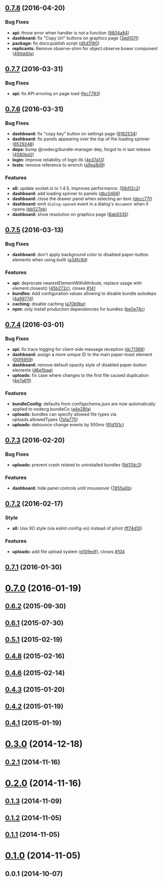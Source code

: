 <a name="0.7.8"></a>
## [0.7.8](https://github.com/nodecg/nodecg/compare/v0.7.7...v0.7.8) (2016-04-20)


### Bug Fixes

* **api:** throw error when handler is not a function ([9804a84](https://github.com/nodecg/nodecg/commit/9804a84))
* **dashboard:** fix "Copy Url" buttons on graphics page ([3ed107f](https://github.com/nodecg/nodecg/commit/3ed107f))
* **package:** fix docs:publish script ([d5d3160](https://github.com/nodecg/nodecg/commit/d5d3160))
* **replicants:** Remove observe-shim for object.observe bower component  ([490dd0e](https://github.com/nodecg/nodecg/commit/490dd0e))



<a name="0.7.7"></a>
## [0.7.7](https://github.com/nodecg/nodecg/compare/v0.7.6...v0.7.7) (2016-03-31)


### Bug Fixes

* **api:** fix API erroring on page load ([fec7793](https://github.com/nodecg/nodecg/commit/fec7793))



<a name="0.7.6"></a>
## [0.7.6](https://github.com/nodecg/nodecg/compare/v0.7.5...v0.7.6) (2016-03-31)


### Bug Fixes

* **dashboard:** fix "copy key" button on settings page ([9182534](https://github.com/nodecg/nodecg/commit/9182534))
* **dashboard:** fix panels appearing over the top of the loading spinner ([6529248](https://github.com/nodecg/nodecg/commit/6529248))
* **deps:** bump @nodecg/bundle-manager dep, forgot to in last release ([4580bd2](https://github.com/nodecg/nodecg/commit/4580bd2))
* **login:** improve reliability of login lib ([4e37a13](https://github.com/nodecg/nodecg/commit/4e37a13))
* **tests:** remove reference to wrench ([a9ea8d9](https://github.com/nodecg/nodecg/commit/a9ea8d9))

### Features

* **all:** update socket.io to 1.4.5, improves performance. ([59d12c2](https://github.com/nodecg/nodecg/commit/59d12c2))
* **dashboard:** add loading spinner to panels ([dbc0466](https://github.com/nodecg/nodecg/commit/dbc0466))
* **dashboard:** close the drawer panel when selecting an item ([decc77f](https://github.com/nodecg/nodecg/commit/decc77f))
* **dashboard:** emit `dialog-opened` event in a dialog's `document` when it opens ([bb527eb](https://github.com/nodecg/nodecg/commit/bb527eb))
* **dashboard:** show resolution on graphics page ([8ab9335](https://github.com/nodecg/nodecg/commit/8ab9335))



<a name="0.7.5"></a>
## [0.7.5](https://github.com/nodecg/nodecg/compare/v0.7.4...v0.7.5) (2016-03-13)


### Bug Fixes

* **dashboard:** don't apply background color to disabled paper-button elements when using builti ([a34fc9d](https://github.com/nodecg/nodecg/commit/a34fc9d))

### Features

* **api:** deprecate nearestElementWithAttribute, replace usage with element.closest() ([45b272c](https://github.com/nodecg/nodecg/commit/45b272c)), closes [#141](https://github.com/nodecg/nodecg/issues/141)
* **bundles:** Add configuration values allowing to disable bundle autodeps ([4a99774](https://github.com/nodecg/nodecg/commit/4a99774))
* **caching:** disable caching ([a70b9be](https://github.com/nodecg/nodecg/commit/a70b9be))
* **npm:** only install production dependencies for bundles ([be0e74c](https://github.com/nodecg/nodecg/commit/be0e74c))



<a name="0.7.4"></a>
## [0.7.4](https://github.com/nodecg/nodecg/compare/v0.7.3...v0.7.4) (2016-03-01)


### Bug Fixes

* **api:** fix trace logging for client-side message reception ([dc71366](https://github.com/nodecg/nodecg/commit/dc71366))
* **dashboard:** assign a more unique ID to the main paper-toast element ([00f5959](https://github.com/nodecg/nodecg/commit/00f5959))
* **dashboard:** remove default opacity style of disabled paper-button elements ([d6e5baa](https://github.com/nodecg/nodecg/commit/d6e5baa))
* **uploads:** fix case where changes to the first file caused duplication ([4e7a61f](https://github.com/nodecg/nodecg/commit/4e7a61f))

### Features

* **bundleConfig:** defaults from configschema.json are now automatically applied to nodecg.bundleCo ([a4e28fa](https://github.com/nodecg/nodecg/commit/a4e28fa))
* **uploads:** bundles can specify allowed file types via uploads.allowedTypes ([7a1a775](https://github.com/nodecg/nodecg/commit/7a1a775))
* **uploads:** debounce change events by 500ms ([91d151c](https://github.com/nodecg/nodecg/commit/91d151c))



<a name="0.7.3"></a>
## [0.7.3](https://github.com/nodecg/nodecg/compare/v0.7.2...v0.7.3) (2016-02-20)


### Bug Fixes

* **uploads:** prevent crash related to uninstalled bundles ([9d17dc3](https://github.com/nodecg/nodecg/commit/9d17dc3))

### Features

* **dashboard:** hide panel controls until mouseover ([7855a0b](https://github.com/nodecg/nodecg/commit/7855a0b))



<a name="0.7.2"></a>
## [0.7.2](https://github.com/nodecg/nodecg/compare/v0.7.1...v0.7.2) (2016-02-17)

### Style
* **all:** Use XO style (via eslint-config-xo) instead of jshint ([ff74d10](https://github.com/nodecg/nodecg/commit/ff74d10))

### Features

* **uploads:** add file upload system ([e109edf](https://github.com/nodecg/nodecg/commit/e109edf)), closes [#104](https://github.com/nodecg/nodecg/issues/104)



<a name="0.7.1"></a>
## [0.7.1](https://github.com/nodecg/nodecg/compare/v0.7.0...v0.7.1) (2016-01-30)




<a name="0.7.0"></a>
# [0.7.0](https://github.com/nodecg/nodecg/compare/v0.6.2...v0.7.0) (2016-01-19)




<a name="0.6.2"></a>
## [0.6.2](https://github.com/nodecg/nodecg/compare/v0.6.1...v0.6.2) (2015-09-30)




<a name="0.6.1"></a>
## [0.6.1](https://github.com/nodecg/nodecg/compare/v0.6.0...v0.6.1) (2015-07-30)




<a name="0.5.1"></a>
## [0.5.1](https://github.com/nodecg/nodecg/compare/v0.5.0...v0.5.1) (2015-02-19)




<a name="0.4.8"></a>
## [0.4.8](https://github.com/nodecg/nodecg/compare/v0.4.7...v0.4.8) (2015-02-16)




<a name="0.4.6"></a>
## [0.4.6](https://github.com/nodecg/nodecg/compare/v0.4.5...v0.4.6) (2015-02-14)




<a name="0.4.3"></a>
## [0.4.3](https://github.com/nodecg/nodecg/compare/v0.4.2...v0.4.3) (2015-01-20)




<a name="0.4.2"></a>
## [0.4.2](https://github.com/nodecg/nodecg/compare/v0.4.1...v0.4.2) (2015-01-19)




<a name="0.4.1"></a>
## [0.4.1](https://github.com/nodecg/nodecg/compare/v0.4.0...v0.4.1) (2015-01-19)




<a name="0.3.0"></a>
# [0.3.0](https://github.com/nodecg/nodecg/compare/v0.2.1...v0.3.0) (2014-12-18)




<a name="0.2.1"></a>
## [0.2.1](https://github.com/nodecg/nodecg/compare/v0.2.0...v0.2.1) (2014-11-16)




<a name="0.2.0"></a>
# [0.2.0](https://github.com/nodecg/nodecg/compare/v0.1.3...v0.2.0) (2014-11-16)




<a name="0.1.3"></a>
## [0.1.3](https://github.com/nodecg/nodecg/compare/v0.1.2...v0.1.3) (2014-11-09)




<a name="0.1.2"></a>
## [0.1.2](https://github.com/nodecg/nodecg/compare/v0.1.1...v0.1.2) (2014-11-05)




<a name="0.1.1"></a>
## [0.1.1](https://github.com/nodecg/nodecg/compare/0.1.0...v0.1.1) (2014-11-05)




<a name="0.1.0"></a>
# [0.1.0](https://github.com/nodecg/nodecg/compare/0.0.1...0.1.0) (2014-11-05)




<a name="0.0.1"></a>
## 0.0.1 (2014-10-07)




